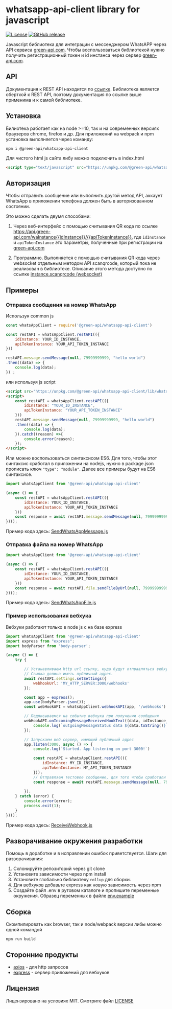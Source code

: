 # whatsapp-api-client library for javascript
[![License](https://img.shields.io/badge/License-MIT-yellow.svg)](https://github.com/green-api/whatsapp-api-client/blob/master/LICENSE)
[![GitHub release](https://img.shields.io/github/v/release/green-api/whatsapp-api-client.svg)](https://github.com/green-api/whatsapp-api-client/releases)

Javascript библиотека для интеграции с мессенджером WhatsAPP через API сервиса [green-api.com](https://green-api.com). Чтобы воспользоваться библиотекой нужно получить регистрационный токен и id инстанса через сервер [green-api.com](https://green-api.com).

## API

Документация к REST API находится по [ссылке](https://green-api.com/documents/green-api.html#82fcbe04-233f-492d-baf1-098f340bc0dc). Библиотека является оберткой к REST API, поэтому документация по ссылке выше применима и к самой библиотеке.

## Установка

Билиотека работает как на node >=10, так и на современных версиях браузеров chrome, firefox и др. Для приложений на webpack и npm установка выполняется через команду:
```
npm i @green-api/whatsapp-api-client
```
Для чистого html js сайта либу можно подключить в index.html
``` html
<script type="text/javascript" src="https://unpkg.com/@green-api/whatsapp-api-client/lib/whatsapp-api-client.min.js"></script>
```

## Авторизация 

Чтобы отправить сообщение или выполнить другой метод API, аккаунт WhatsApp в приложении телефона должен быть в авторизованном состоянии. 

Это можно сделать двумя способами:
1. Через веб-интерфейс с помощью считывания QR кода по ссылке https://api.green-api.com/waInstance{{idInstance}}/{{apiTokenInstance}}, где ``idInstance`` и ``apiTokenInstance`` это параметры, полученные при регистрации на [green-api.com](https://green-api.com)

2. Программно. Выполняется с помощью считывания QR кода через websocket отдельным методом API scanqrcode, который пока не реализован в библиотеке. Описание этого метода доступно по ссылке [ instance.scanqrcode (websocket)](https://documenter.getpostman.com/view/11185176/Szme3xf1?version=latest#048e8f7c-5bf1-4655-a719-c2d2ee78c676) 

## Примеры

### Отправка сообщения на номер WhatsApp
Используя common js
``` js
const whatsAppClient = require('@green-api/whatsapp-api-client')

const restAPI = whatsAppClient.restAPI(({
    idInstance: YOUR_ID_INSTANCE,
    apiTokenInstance: YOUR_API_TOKEN_INSTANCE
}))

restAPI.message.sendMessage(null, 79999999999, "hello world")
.then((data) => {
    console.log(data);
}) ;

```
или используя js script
``` html
<script src="https://unpkg.com/@green-api/whatsapp-api-client/lib/whatsapp-api-client.min.js"></script>
<script>
    const restAPI = whatsAppClient.restAPI(({
        idInstance: "YOUR_ID_INSTANCE",
        apiTokenInstance: "YOUR_API_TOKEN_INSTANCE"
    }))
    restAPI.message.sendMessage(null, 79999999999, "hello world")
    .then((data) => {
        console.log(data);
    }).catch((reason) =>{
        console.error(reason);
    });
</script>
```
Или можно воспользоваться синтаксисом ES6. Для того, чтобы этот синтаксис сработал в приложении на nodejs, нужно в package.json прописать ключ ``"type": "module"``. Далее все примеры будут на ES6 синтаксисе.

``` js
import whatsAppClient from '@green-api/whatsapp-api-client'

(async () => {
    const restAPI = whatsAppClient.restAPI(({
        idInstance: YOUR_ID_INSTANCE, 
        apiTokenInstance: YOUR_API_TOKEN_INSTANCE
    }))
    const response = await restAPI.message.sendMessage(null, 79999999999, "hello world");
})();
```
Пример кода здесь: [SendWhatsAppMessage.js](examples/SendWhatsAppMessage.js)

### Отправка файла на номер WhatsApp
``` js
import whatsAppClient from '@green-api/whatsapp-api-client'

(async () => {
    const restAPI = whatsAppClient.restAPI(({
        idInstance: YOUR_ID_INSTANCE,
        apiTokenInstance: YOUR_API_TOKEN_INSTANCE
    }))
    const response = await restAPI.file.sendFileByUrl(null, 79999999999, 'https://avatars.mds.yandex.net/get-pdb/477388/77f64197-87d2-42cf-9305-14f49c65f1da/s375', 'horse.png', 'horse');
})();
```
Пример кода здесь: [SendWhatsAppFile.js](examples/SendWhatsAppFile.js)

### Пример использования вебхука

Вебхуки работают только в node js с на базе express

``` js
import whatsAppClient from '@green-api/whatsapp-api-client'
import express from "express";
import bodyParser from 'body-parser';

(async () => {
    try {

        // Устанавливаем http url ссылку, куда будут отправляться вебхуки. 
        // Ссылка должна иметь публичный адрес.
        await restAPI.settings.setSettings({
            webhookUrl: 'MY_HTTP_SERVER:3000/webhooks'
        });

        const app = express();
        app.use(bodyParser.json());
        const webHookAPI = whatsAppClient.webhookAPI(app, '/webhooks')

        // Подписываемся на событие вебхука при получении сообщения
        webHookAPI.onIncomingMessageReceivedHookText((data, idInstance, idMessage, sender, typeMessage, textMessage) => {
            console.log(`outgoingMessageStatus data ${data.toString()}`)
        });

        // Запускаем веб сервер, имеющий публичный адрес
        app.listen(3000, async () => {
            console.log(`Started. App listening on port 3000!`)

            const restAPI = whatsAppClient.restAPI(({
                idInstance: MY_ID_INSTANCE,
                apiTokenInstance: MY_API_TOKEN_INSTANCE
            }));
            // Отправляем тестовое сообщение, для того чтобы сработали события вебхуков
            const response = await restAPI.message.sendMessage(null, 79999999999, "hello world");
    
        });
    } catch (error) {
        console.error(error);
        process.exit(1);
    }
})();

```
Пример кода здесь: [ReceiveWebhook.js](examples/ReceiveWebhook.js)

## Разворачивание окружения разработки

Помощь в доработке и в исправлении ошибок приветствуется. Шаги для разворачивания:

1. Склонируйте репозиторий через git clone
2. Установите зависимости через npm install
3. Установите глобально библиотеку ``rollup`` для сборки.
4. Для вебхуков добавьте express как новую зависимость через npm
5. Создайте файл .env в рутовом каталоге и пропишите переменные окружения. Образец переменных в файле [env.example](env.example)

## Сборка
Скомпилировать как browser, так и node/webpack версии либы можно одной командой
```
npm run build
```

## Сторонние продукты

* [axios](https://github.com/axios/axios) - для http запросов
* [express](https://www.npmjs.com/package/express) - сервер приложений для вебхуков

## Лицензия

Лицензировано на условиях MIT. Смотрите файл [LICENSE](LICENSE)
